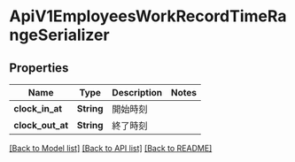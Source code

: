 # ApiV1EmployeesWorkRecordTimeRangeSerializer

## Properties

Name | Type | Description | Notes
------------ | ------------- | ------------- | -------------
**clock_in_at** | **String** | 開始時刻 | 
**clock_out_at** | **String** | 終了時刻 | 

[[Back to Model list]](../README.md#documentation-for-models) [[Back to API list]](../README.md#documentation-for-api-endpoints) [[Back to README]](../README.md)


